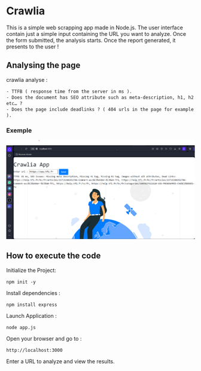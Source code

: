 # Crawlia

This is a simple web scrapping app made in Node.js.
The user interface contain just a simple input containing the URL you want to analyze.
Once the form submitted, the analysis starts.
Once the report generated,  it presents  to the user !

## Analysing the page

crawlia analyse : 

```text
- TTFB ( response time from the server in ms ).
- Does the document has SEO attribute such as meta-description, h1, h2 etc… ?
- Does the page include deadlinks ? ( 404 urls in the page for example ).
```
### Exemple

![analysing exemple](public/img/1.png "illustration")


## How to execute the code 

Initialize the Project:
```
npm init -y
```

Install dependencies :
```
npm install express 
```

Launch Application :
```
node app.js
```

Open your browser and go to :
```
http://localhost:3000
```
Enter a URL to analyze and view the results.





